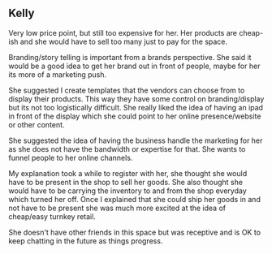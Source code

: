 Kelly
-----

Very low price point, but still too expensive for her. Her products are
cheap-ish and she would have to sell too many just to pay for the space.

Branding/story telling is important from a brands perspective. She said
it would be a good idea to get her brand out in front of people, maybe
for her its more of a marketing push.

She suggested I create templates that the vendors can choose from to
display their products. This way they have some control on
branding/display but its not too logistically difficult. She really
liked the idea of having an ipad in front of the display which she could
point to her online presence/website or other content.

She suggested the idea of having the business handle the marketing for
her as she does not have the bandwidth or expertise for that. She wants
to funnel people to her online channels.

My explanation took a while to register with her, she thought she would
have to be present in the shop to sell her goods. She also thought she
would have to be carrying the inventory to and from the shop everyday
which turned her off. Once I explained that she could ship her goods in
and not have to be present she was much more excited at the idea of
cheap/easy turnkey retail.

She doesn't have other friends in this space but was receptive and is OK
to keep chatting in the future as things progress.

